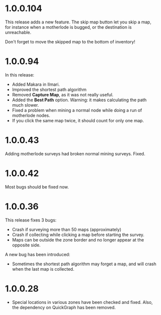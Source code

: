 # 1.0.0.104

This release adds a new feature. The skip map button let you skip a map, for instance when a motherlode is bugged, or the destination is unreachable.

Don't forget to move the skipped map to the bottom of inventory!

# 1.0.0.94

In this release:
+ Added Makara in Ilmari.
+ Improved the shortest path algorithm
+ Removed **Capture Map**, as it was not really useful.
+ Added the **Best Path** option. Warning: it makes calculating the path much slower.
+ Fixed a problem when mining a normal node while doing a run of motherlode nodes.
+ If you click the same map twice, it should count for only one map.

# 1.0.0.43

Adding motherlode surveys had broken normal mining surveys. Fixed.

# 1.0.0.42

Most bugs should be fixed now.

# 1.0.0.36
 
This release fixes 3 bugs:
+ Crash if surveying more than 50 maps (approximately)
+ Crash if collecting while clicking a map before starting the survey.
+ Maps can be outside the zone border and no longer appear at the opposite side.

A new bug has been introduced:
+ Sometimes the shortest path algorithm may forget a map, and will crash when the last map is collected.

# 1.0.0.28

+ Special locations in various zones have been checked and fixed. Also, the dependency on QuickGraph has been removed.
